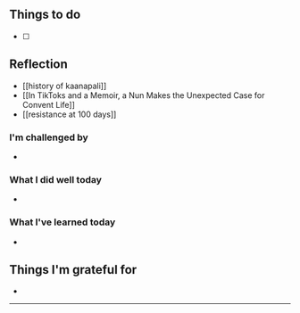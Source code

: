 ## Things to do

- [ ] 

## Reflection

- [[history of kaanapali]]
- [[In TikToks and a Memoir, a Nun Makes the Unexpected Case for Convent Life]]
- [[resistance at 100 days]]

### I'm challenged by

-

### What I did well today

-

### What I've learned today

-

## Things I'm grateful for

-

---
